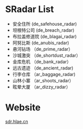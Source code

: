 # SRadar List

- 安全住所 (de_safehouse_radar)
- 坦根特公司 (de_breach_radar)
- 布拉盖修道院 (de_blagai_radar)
- 阿努比斯  (de_anubis_radar)
- 悬河钻场 （de_prime_radar）
- 沙城激突 （de_shortdust_radar）
- 金库危机 （de_bank_radar）
- 远古遗迹 （de_ancient_radar)
- 行李仓库 （ar_baggage_radar)
- 山林小寨 （ar_shoots_radar）
- 眩晕大厦 （ar_dizzy_radar）

# Website
[sdr.hlae.cn](https://sdr.hlae.cn)

